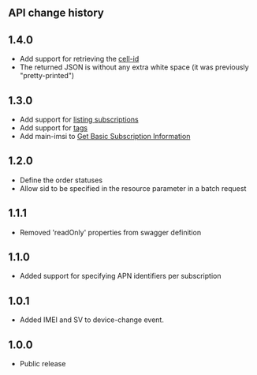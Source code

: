 ## API change history

## 1.4.0

* Add support for retrieving the [cell-id](/get_mobile_network.md)
* The returned JSON is without any extra white space \(it was previously "pretty-printed"\)

## 1.3.0

* Add support for [listing subscriptions](/list-subscriptions.md)
* Add support for [tags](/tags.md)
* Add main-imsi to [Get Basic Subscription Information](/get_basic_subscription_information.md)

## 1.2.0

* Define the order statuses
* Allow sid to be specified in the resource parameter in a batch request

## 1.1.1

* Removed 'readOnly' properties from swagger definition

## 1.1.0

* Added support for specifying APN identifiers per subscription

## 1.0.1

* Added IMEI and SV to device-change event.

## 1.0.0

* Public release



